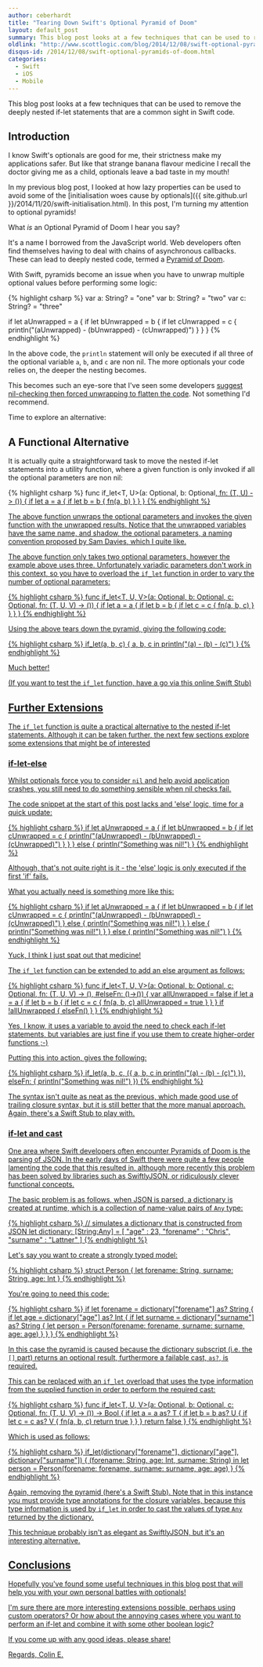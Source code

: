 ```yaml
---
author: ceberhardt
title: "Tearing Down Swift's Optional Pyramid of Doom"
layout: default_post
summary: This blog post looks at a few techniques that can be used to remove the deeply nested if-let statements that are a common sight in Swift code.
oldlink: "http://www.scottlogic.com/blog/2014/12/08/swift-optional-pyramids-of-doom.html"
disqus-id: /2014/12/08/swift-optional-pyramids-of-doom.html
categories:
  - Swift
  - iOS
  - Mobile
---
```

This blog post looks at a few techniques that can be used to remove the deeply nested if-let statements that are a common sight in Swift code.

## Introduction

I know Swift's optionals are good for me, their strictness make my applications safer. But like that strange banana flavour medicine I recall the doctor giving me as a child, optionals leave a bad taste in my mouth!

In my previous blog post, I looked at how lazy properties can be used to avoid some of the [initialisation woes cause by optionals]({{ site.github.url }}/2014/11/20/swift-initialisation.html). In this post, I'm turning my attention to optional pyramids!

What *is* an Optional Pyramid of Doom I hear you say?

It's a name I borrowed from the JavaScript world. Web developers often find themselves having to deal with chains of asynchronous callbacks. These can lead to deeply nested code, termed a [Pyramid of Doom](https://github.com/survivejs/js_tricks_and_tips/wiki/Common-Problems#user-content-pyramid-of-doom).

With Swift, pyramids become an issue when you have to unwrap multiple optional values before performing some logic:

{% highlight csharp %}
var a: String? = "one"
var b: String? = "two"
var c: String? = "three"

if let aUnwrapped = a {
  if let bUnwrapped = b {
    if let cUnwrapped = c {
      println("\(aUnwrapped) - \(bUnwrapped) - \(cUnwrapped)")
    }
  }
}
{% endhighlight %}

In the above code, the `println` statement will only be executed if all three of the optional variable `a`, `b`, and `c` are non nil. The more optionals your code relies on, the deeper the nesting becomes.

This becomes such an eye-sore that I've seen some developers [suggest nil-checking then forced unwrapping to flatten the code](https://github.com/raywenderlich/swift-style-guide/issues/63#issuecomment-65521081). Not something I'd recommend.

Time to explore an alternative:

## A Functional Alternative

It is actually quite a straightforward task to move the nested if-let statements into a utility function, where a given function is only invoked if all the optional parameters are non nil:

{% highlight csharp %}
func if_let<T, U>(a: Optional<T>, b: Optional<U>, fn: (T, U) -> ()) {
  if let a = a {
    if let b = b {
      fn(a, b)
    }
  }
}
{% endhighlight %}

The above function unwraps the optional parameters and invokes the given function with the unwrapped results. Notice that the unwrapped variables have the same name, and shadow, the optional parameters, [a naming convention proposed by Sam Davies](https://github.com/raywenderlich/swift-style-guide/issues/64#issuecomment-64116223), which I quite like.

The above function only takes two optional parameters, however the example above uses three. Unfortunately variadic parameters don't work in this context, so you have to overload the `if_let` function in order to vary the number of optional parameters:

{% highlight csharp %}
func if_let<T, U, V>(a: Optional<T>, b: Optional<U>,
  c: Optional<V>, fn: (T, U, V) -> ()) {
  if let a = a {
    if let b = b {
      if let c = c {
        fn(a, b, c)
      }
    }
  }
}
{% endhighlight %}

Using the above tears down the pyramid, giving the following code:

{% highlight csharp %}
if_let(a, b, c) {
  a, b, c in
  println("\(a) - \(b) - \(c)")
}
{% endhighlight %}

Much better!

(If you want to test the `if_let` function, have a go via this online [Swift Stub](http://swiftstub.com/306740405/))

## Further Extensions

The `if_let` function is quite a practical alternative to the nested if-let statements. Although it can be taken further, the next few sections explore some extensions that might be of interested

### if-let-else

Whilst optionals force you to consider `nil` and help avoid application crashes, you still need to do something sensible when nil checks fail.

The code snippet at the start of this post lacks and 'else' logic, time for a quick update:

{% highlight csharp %}
if let aUnwrapped = a {
  if let bUnwrapped = b {
    if let cUnwrapped = c {
      println("\(aUnwrapped) - \(bUnwrapped) - \(cUnwrapped)")
    }
  }
} else {
  println("Something was nil!")
}
{% endhighlight %}

Although, that's not quite right is it - the 'else' logic is only executed if the first 'if' fails.

What you actually need is something more like this:

{% highlight csharp %}
if let aUnwrapped = a {
  if let bUnwrapped = b {
    if let cUnwrapped = c {
      println("\(aUnwrapped) - \(bUnwrapped) - \(cUnwrapped)")
    } else {
      println("Something was nil!")
    }
  } else {
    println("Something was nil!")
  }
} else {
  println("Something was nil!")
}
{% endhighlight %}

Yuck, I think I just spat out that medicine!

The `if_let` function can be extended to add an else argument as follows:

{% highlight csharp %}
func if_let<T, U, V>(a: Optional<T>, b: Optional<U>,
  c: Optional<V>, fn: (T, U, V) -> (), #elseFn: ()->()) {
  var allUnwrapped = false
  if let a = a {
    if let b = b {
      if let c = c {
        fn(a, b, c)
        allUnwrapped = true
      }
    }
  }
  if !allUnwrapped {
    elseFn()
  }
}
{% endhighlight %}

Yes, I know, it uses a variable to avoid the need to check each if-let statements, but variables are just fine if you use them to create higher-order functions ;-)

Putting this into action, gives the following:

{% highlight csharp %}
if_let(a, b, c, ({
    a, b, c in
    println("\(a) - \(b) - \(c)")
  }),
elseFn: {
  println("Something was nil!")
})
{% endhighlight %}

The syntax isn't quite as neat as the previous, which made good use of trailing closure syntax, but it is still better that the more manual approach. Again, there's a [Swift Stub](http://swiftstub.com/40660754/) to play with.

### if-let and cast

One area where Swift developers often encounter Pyramids of Doom is the parsing of JSON. In the early days of Swift there were quite a few people [lamenting the code that this resulted in](https://owensd.io/2014/06/18/json-parsing-2/), although more recently this problem has been solved by libraries such as [SwiftlyJSON](https://github.com/SwiftyJSON/SwiftyJSON), or [ridiculously clever functional concepts](http://robots.thoughtbot.com/efficient-json-in-swift-with-functional-concepts-and-generics).

The basic problem is as follows, when JSON is parsed, a dictionary is created at runtime, which is a collection of name-value pairs of `Any` type:


{% highlight csharp %}
// simulates a dictionary that is constructed from JSON
let dictionary: [String:Any] = [
  "age" : 23,
  "forename" : "Chris",
  "surname" : "Lattner"
]
{% endhighlight %}

Let's say you want to create a strongly typed model:

{% highlight csharp %}
struct Person {
  let forename: String,
  surname: String,
  age: Int
}
{% endhighlight %}

You're going to need this code:

{% highlight csharp %}
if let forename = dictionary["forename"] as? String {
  if let age = dictionary["age"]  as? Int {
    if let surname = dictionary["surname"]  as? String {
      let person = Person(forename: forename,
        surname: surname, age: age)
    }
  }
}
{% endhighlight %}

In this case the pyramid is caused because the dictionary subscript (i.e. the `[]` part) returns an optional result, furthermore a failable cast, `as?`, is required.

This can be replaced with an `if_let` overload that uses the type information from the supplied function in order to perform the required cast:

{% highlight csharp %}
func if_let<T, U, V>(a: Optional<Any>, b: Optional<Any>,
     c: Optional<Any>, fn: (T, U, V) -> ()) -> Bool {
  if let a = a as? T {
    if let b = b as? U {
      if let c = c as? V {
        fn(a, b, c)
        return true
      }
    }
  }
  return false
}
{% endhighlight %}

Which is used as follows:

{% highlight csharp %}
if_let(dictionary["forename"], dictionary["age"], dictionary["surname"]) {
  (forename: String, age: Int, surname: String) in
  let person = Person(forename: forename,
    surname: surname, age: age)
}
{% endhighlight %}

Again, removing the pyramid (here's a [Swift Stub](http://swiftstub.com/773581102/)). Note that in this instance you must provide type annotations for the closure variables, because this type information is used by `if_let` in order to cast the values of type `Any` returned by the dictionary.

This technique probably isn't as elegant as SwiftlyJSON, but it's an interesting alternative.

## Conclusions

Hopefully you've found some useful techniques in this blog post that will help you with your own personal battles with optionals!

I'm sure there are more interesting extensions possible, perhaps using custom operators? Or how about the annoying cases where you want to perform an if-let and combine it with some other boolean logic?

If you come up with any good ideas, please share!

Regards, Colin E.
